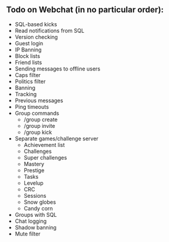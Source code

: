 ## Todo on Webchat (in no particular order):

* SQL-based kicks 
* Read notifications from SQL 
* Version checking 
* Guest login 
* IP Banning 
* Block lists 
* Friend lists 
* Sending messages to offline users 
* Caps filter 
* Politics filter 
* Banning 
* Tracking 
* Previous messages 
* Ping timeouts 
* Group commands
	* /group create <name> 
	* /group invite <name> 
	* /group kick <name> 
* Separate games/challenge server
	* Achievement list 
	* Challenges 
	* Super challenges 
	* Mastery 
	* Prestige 
	* Tasks 
	* Levelup 
	* CRC 
	* Sessions 
	* Snow globes 
	* Candy corn 
* Groups with SQL 
* Chat logging 
* Shadow banning 
* Mute filter 
